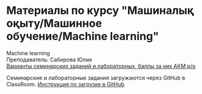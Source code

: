 # Материалы по курсу "Машиналық оқыту/Машинное обучение/Machine learning"
Machine learning <br>
Преподаватель: Сабирова Юлия <br>
[Варианты семинарских заданий и лабораторных, баллы за них АКМ р/о](https://docs.google.com/spreadsheets/d/1ut51xzQ8nDZUYFGj9JgPQDvkwGi4lw7Go1wl8LXNuL4/edit?gid=1026566789#gid=1026566789)

Семинарские и лабораторные задания загружаются через GitHub в ClassRoom. [Инструкция по загрузке в GitHub](https://github.com/yuliya-sab/ml-course/blob/main/instruction.md)
